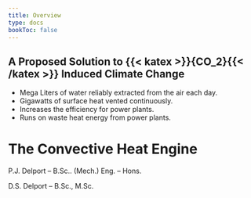```yaml
---
title: Overview
type: docs
bookToc: false
---
```


## A Proposed Solution to {{< katex >}}{CO_2}{{< /katex >}} Induced Climate Change

- Mega Liters of water reliably extracted from the air each day.
- Gigawatts of surface heat vented continuously.
- Increases the efficiency for power plants.
- Runs on waste heat energy from power plants.

# The Convective Heat Engine

P.J. Delport – B.Sc.. (Mech.) Eng. – Hons.

D.S. Delport – B.Sc., M.Sc.
